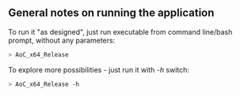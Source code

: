 ## General notes on running the application

To run it "as designed", just run executable from command line/bash prompt, without any parameters:
```sh
> AoC_x64_Release
```

To explore more possibilities - just run it with *-h* switch:
```sh
> AoC_x64_Release -h
```
